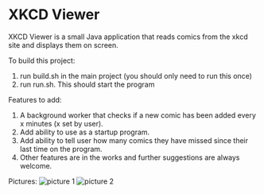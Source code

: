 # XKCD Viewer
XKCD Viewer is a small Java application that reads comics from the xkcd site and displays them on screen.

To build this project:

1. run build.sh in the main project (you should only need to run this once)
2. run run.sh. This should start the program

Features to add:

1. A background worker that checks if a new comic has been added every x minutes (x set by user). 
2. Add ability to use as a startup program.
3. Add ability to tell user how many comics they have missed since their last time on the program.
4. Other features are in the works and further suggestions are always welcome.


Pictures:
![picture 1](http://i.imgur.com/QxP972S.png)
![picture 2](http://i.imgur.com/14aYWAd.png)
